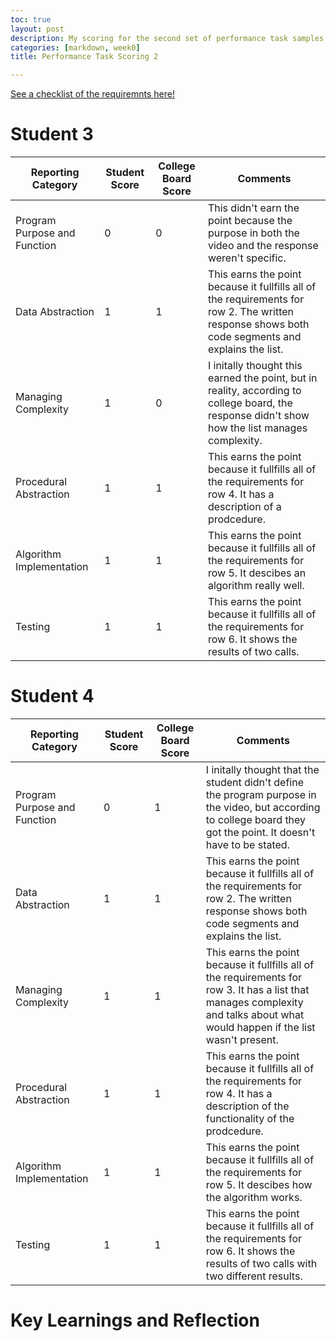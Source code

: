 ```yaml
---
toc: true
layout: post
description: My scoring for the second set of performance task samples.
categories: [markdown, week0]
title: Performance Task Scoring 2

---
```

[See a checklist of the requiremnts here! ](https://github.com/sreejagangapuram/Sreeja-Gangapuram/issues/29)

# Student 3

| Reporting Category | Student Score | College Board Score | Comments |
| ------------- | ------------- | ------------- | ------------- |
| Program Purpose and Function | 0 | 0 | This didn't earn the point because the purpose in both the video and the response weren't specific. |
| Data Abstraction | 1 | 1 | This earns the point because it fullfills all of the requirements for row 2. The written response shows both code segments and explains the list. |
| Managing Complexity | 1 | 0 | I initally thought this earned the point, but in reality, according to college board, the response didn't show how the list manages complexity. |
| Procedural Abstraction | 1 | 1 | This earns the point because it fullfills all of the requirements for row 4. It has a description of a prodcedure. | 
| Algorithm Implementation | 1 | 1 | This earns the point because it fullfills all of the requirements for row 5. It descibes an algorithm really well. | 
| Testing | 1 | 1 | This earns the point because it fullfills all of the requirements for row 6. It shows the results of two calls. | 

# Student 4

| Reporting Category | Student Score | College Board Score | Comments |
| ------------- | ------------- | ------------- | ------------- |
| Program Purpose and Function | 0 | 1 | I initally thought that the student didn't define the program purpose in the video, but according to college board they got the point. It doesn't have to be stated. |
| Data Abstraction | 1 | 1 | This earns the point because it fullfills all of the requirements for row 2. The written response shows both code segments and explains the list. |
| Managing Complexity | 1 | 1 | This earns the point because it fullfills all of the requirements for row 3. It has a list that manages complexity and talks about what would happen if the list wasn't present. |
| Procedural Abstraction | 1 | 1 | This earns the point because it fullfills all of the requirements for row 4. It has a description of the functionality of the prodcedure. | 
| Algorithm Implementation | 1 | 1 | This earns the point because it fullfills all of the requirements for row 5. It descibes how the algorithm works. | 
| Testing | 1 | 1 | This earns the point because it fullfills all of the requirements for row 6. It shows the results of two calls with two different results. | 

# Key Learnings and Reflection 

